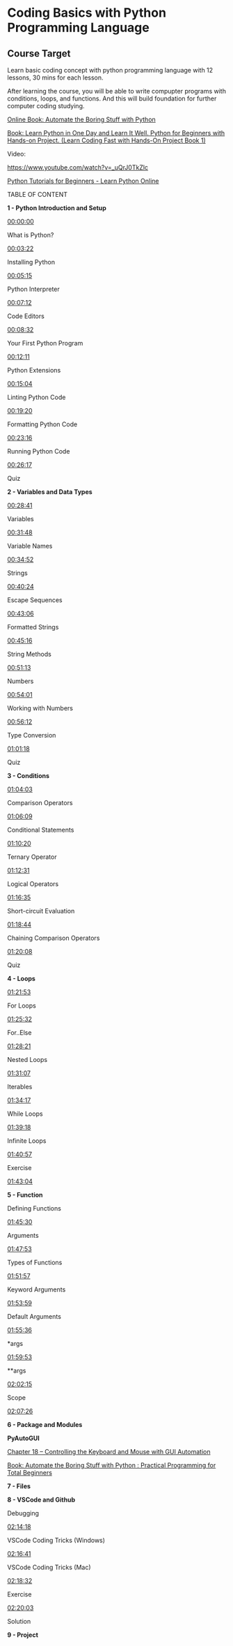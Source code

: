 # Coding Basics with Python Programming Language

## Course Target

Learn basic coding concept with python programming language with 12 lessons, 30 mins for each lesson. 

After learning the course, you will be able to write compupter programs with conditions, loops, and functions. And this will build foundation for further computer coding studying. 

[Online Book: Automate the Boring Stuff with Python](https://automatetheboringstuff.com/#toc)

[Book: Learn Python in One Day and Learn It Well. Python for Beginners with Hands-on Project. (Learn Coding Fast with Hands-On Project Book 1)](https://www.amazon.ca/Python-Beginners-Hands-Project-Project-ebook/dp/B00R9JPDN4)

Video: 

https://www.youtube.com/watch?v=_uQrJ0TkZlc

[Python Tutorials for Beginners - Learn Python Online](https://www.youtube.com/watch?v=yE9v9rt6ziw)

TABLE OF CONTENT

**1 - Python Introduction and Setup**

[00:00:00](https://www.youtube.com/watch?v=yE9v9rt6ziw&t=0s)

 What is Python?

[00:03:22](https://www.youtube.com/watch?v=yE9v9rt6ziw&t=202s)

 Installing Python

[00:05:15](https://www.youtube.com/watch?v=yE9v9rt6ziw&t=315s)

 Python Interpreter

[00:07:12](https://www.youtube.com/watch?v=yE9v9rt6ziw&t=432s)

 Code Editors

[00:08:32](https://www.youtube.com/watch?v=yE9v9rt6ziw&t=512s)

 Your First Python Program

[00:12:11](https://www.youtube.com/watch?v=yE9v9rt6ziw&t=731s)

 Python Extensions

[00:15:04](https://www.youtube.com/watch?v=yE9v9rt6ziw&t=904s)

 Linting Python Code

[00:19:20](https://www.youtube.com/watch?v=yE9v9rt6ziw&t=1160s)

 Formatting Python Code

[00:23:16](https://www.youtube.com/watch?v=yE9v9rt6ziw&t=1396s)

 Running Python Code

[00:26:17](https://www.youtube.com/watch?v=yE9v9rt6ziw&t=1577s)

 Quiz

**2 - Variables and Data Types**

[00:28:41](https://www.youtube.com/watch?v=yE9v9rt6ziw&t=1721s)

 Variables

[00:31:48](https://www.youtube.com/watch?v=yE9v9rt6ziw&t=1908s)

 Variable Names

[00:34:52](https://www.youtube.com/watch?v=yE9v9rt6ziw&t=2092s)

 Strings

[00:40:24](https://www.youtube.com/watch?v=yE9v9rt6ziw&t=2424s)

 Escape Sequences

[00:43:06](https://www.youtube.com/watch?v=yE9v9rt6ziw&t=2586s)

 Formatted Strings

[00:45:16](https://www.youtube.com/watch?v=yE9v9rt6ziw&t=2716s)

 String Methods

[00:51:13](https://www.youtube.com/watch?v=yE9v9rt6ziw&t=3073s)

 Numbers

[00:54:01](https://www.youtube.com/watch?v=yE9v9rt6ziw&t=3241s)

 Working with Numbers

[00:56:12](https://www.youtube.com/watch?v=yE9v9rt6ziw&t=3372s)

 Type Conversion

[01:01:18](https://www.youtube.com/watch?v=yE9v9rt6ziw&t=3678s)

 Quiz

**3 - Conditions**

[01:04:03](https://www.youtube.com/watch?v=yE9v9rt6ziw&t=3843s)

 Comparison Operators

[01:06:09](https://www.youtube.com/watch?v=yE9v9rt6ziw&t=3969s)

 Conditional Statements

[01:10:20](https://www.youtube.com/watch?v=yE9v9rt6ziw&t=4220s)

 Ternary Operator

[01:12:31](https://www.youtube.com/watch?v=yE9v9rt6ziw&t=4351s)

 Logical Operators

[01:16:35](https://www.youtube.com/watch?v=yE9v9rt6ziw&t=4595s)

 Short-circuit Evaluation

[01:18:44](https://www.youtube.com/watch?v=yE9v9rt6ziw&t=4724s)

 Chaining Comparison Operators

[01:20:08](https://www.youtube.com/watch?v=yE9v9rt6ziw&t=4808s)

 Quiz

**4 - Loops**

[01:21:53](https://www.youtube.com/watch?v=yE9v9rt6ziw&t=4913s)

 For Loops

[01:25:32](https://www.youtube.com/watch?v=yE9v9rt6ziw&t=5132s)

 For..Else

[01:28:21](https://www.youtube.com/watch?v=yE9v9rt6ziw&t=5301s)

 Nested Loops

[01:31:07](https://www.youtube.com/watch?v=yE9v9rt6ziw&t=5467s)

 Iterables

[01:34:17](https://www.youtube.com/watch?v=yE9v9rt6ziw&t=5657s)

 While Loops

[01:39:18](https://www.youtube.com/watch?v=yE9v9rt6ziw&t=5958s)

 Infinite Loops

[01:40:57](https://www.youtube.com/watch?v=yE9v9rt6ziw&t=6057s)

 Exercise

[01:43:04](https://www.youtube.com/watch?v=yE9v9rt6ziw&t=6184s)

**5 - Function**

 Defining Functions

[01:45:30](https://www.youtube.com/watch?v=yE9v9rt6ziw&t=6330s)

 Arguments

[01:47:53](https://www.youtube.com/watch?v=yE9v9rt6ziw&t=6473s)

 Types of Functions

[01:51:57](https://www.youtube.com/watch?v=yE9v9rt6ziw&t=6717s)

 Keyword Arguments

[01:53:59](https://www.youtube.com/watch?v=yE9v9rt6ziw&t=6839s)

 Default Arguments

[01:55:36](https://www.youtube.com/watch?v=yE9v9rt6ziw&t=6936s)

 *args

[01:59:53](https://www.youtube.com/watch?v=yE9v9rt6ziw&t=7193s)

 **args

[02:02:15](https://www.youtube.com/watch?v=yE9v9rt6ziw&t=7335s)

 Scope

[02:07:26](https://www.youtube.com/watch?v=yE9v9rt6ziw&t=7646s)

**6 - Package and Modules**

**PyAutoGUI** 

[Chapter 18 – Controlling the Keyboard and Mouse with GUI Automation](https://automatetheboringstuff.com/chapter18/)

[Book: Automate the Boring Stuff with Python : Practical Programming for Total Beginners](https://www.thriftbooks.com/w/automate-the-boring-stuff-with-python-practical-programming-for-total-beginners_albert-sweigart/9839984/item/18071476/?gclid=EAIaIQobChMIs--05_Ld8AIVHQ2tBh2AIwLiEAYYASABEgJs0fD_BwE#idiq=18071476&edition=9279678)

**7 - Files**

**8 - VSCode and Github**

 Debugging

[02:14:18](https://www.youtube.com/watch?v=yE9v9rt6ziw&t=8058s)

 VSCode Coding Tricks (Windows)

[02:16:41](https://www.youtube.com/watch?v=yE9v9rt6ziw&t=8201s)

 VSCode Coding Tricks (Mac)

[02:18:32](https://www.youtube.com/watch?v=yE9v9rt6ziw&t=8312s)

 Exercise

[02:20:03](https://www.youtube.com/watch?v=yE9v9rt6ziw&t=8403s)

 Solution

**9 - Project**